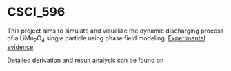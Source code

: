 # CSCI_596

This project aims to simulate and visualize the dynamic discharging process of a LiMn<sub>2</sub>O<sub>4</sub> single particle using phase field modeling. [Experimental evidence](https://pubs.acs.org/doi/full/10.1021/acsaem.0c00380)

Detailed derivation and result analysis can be found on 
